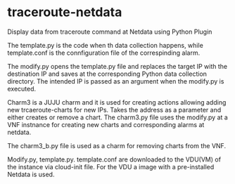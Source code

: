 # traceroute-netdata
Display data from traceroute command at Netdata using Python Plugin

The template.py is the code when th data collection happens, while template.conf is the connfiguration file of the correspinding alarm.

The modify.py opens the template.py file and replaces the target IP with the destination IP and saves at the corresponding Python data collection directory. 
The intended IP is passed as an argument when the modify.py is executed.

Charm3 is a JUJU charm and it is used for creating actions allowing adding new trcaeroute-charts for new IPs. Takes the address as a parameter and either creates or
remove a chart. 
The charm3.py file uses the modify.py at a VNF instnance for creating new charts and corresponding alarms at netdata. 

The charm3_b.py file is used as a charm for removing charts from the VNF. 

Modify.py, template.py. template.conf are downloaded to the VDU(VM) of the instance via cloud-init file.
For the VDU a image with a pre-installed Netdata is used.
